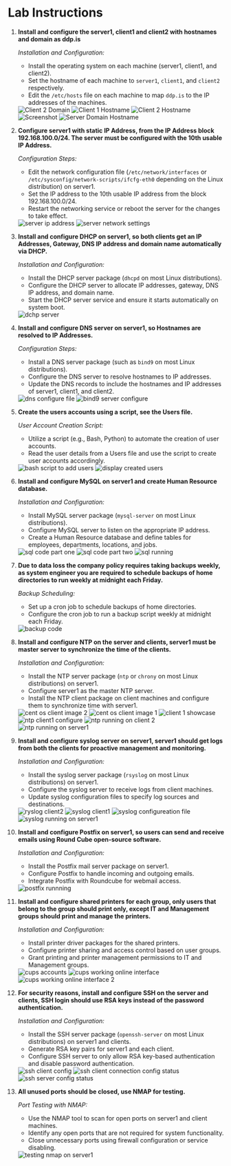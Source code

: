 # Lab Instructions

1. **Install and configure the server1, client1 and client2 with hostnames and domain as ddp.is**

   *Installation and Configuration:*
   - Install the operating system on each machine (server1, client1, and client2).
   - Set the hostname of each machine to `server1`, `client1`, and `client2` respectively.
   - Edit the `/etc/hosts` file on each machine to map `ddp.is` to the IP addresses of the machines.

   <img src="image-archive/1. Install and configure the server1, client1 and client2 with hostnames and domain as ddp.is/client2-domain.png" alt="Client 2 Domain" style="max-width: 400px;">

   <img src="image-archive\1. Install and configure the server1, client1 and client2 with hostnames and domain as ddp.is\hosname-domin-client1.png" alt="Client 1 Hostname" style="max-width: 400px;">

   <img src="image-archive/1. Install and configure the server1, client1 and client2 with hostnames and domain as ddp.is/hostname-client2.png" alt="Client 2 Hostname" style="max-width: 400px;">

   <img src="image-archive/1. Install and configure the server1, client1 and client2 with hostnames and domain as ddp.is/Screenshot 2024-02-20 090252.png" alt="Screenshot" style="max-width: 400px;">

   <img src="image-archive/1. Install and configure the server1, client1 and client2 with hostnames and domain as ddp.is/Server-domain-hostname.png" alt="Server Domain Hostname" style="max-width: 400px;">

2. **Configure server1 with static IP Address, from the IP Address block 192.168.100.0/24. The server must be configured with the 10th usable IP Address.**

   *Configuration Steps:*
   - Edit the network configuration file (`/etc/network/interfaces` or `/etc/sysconfig/network-scripts/ifcfg-eth0` depending on the Linux distribution) on server1.
   - Set the IP address to the 10th usable IP address from the block 192.168.100.0/24.
   - Restart the networking service or reboot the server for the changes to take effect.

    <img src="image-archive\2. configure server1 with static IP Address\server-ip-a.png" alt="server ip address" style="max-width: 400px;">
    <img src="image-archive\2. configure server1 with static IP Address\Server-network.png" alt="server network settings" style="max-width: 400px;">

3. **Install and configure DHCP on server1, so both clients get an IP Addresses, Gateway, DNS IP address and domain name automatically via DHCP.**

   *Installation and Configuration:*
   - Install the DHCP server package (`dhcpd` on most Linux distributions).
   - Configure the DHCP server to allocate IP addresses, gateway, DNS IP address, and domain name.
   - Start the DHCP server service and ensure it starts automatically on system boot.

   <img src="image-archive\3. Install and configure DHCP on server1\Server-dhcp.png" alt="dchp server">

4. **Install and configure DNS server on server1, so Hostnames are resolved to IP Addresses.**

   *Configuration Steps:*
   - Install a DNS server package (such as `bind9` on most Linux distributions).
   - Configure the DNS server to resolve hostnames to IP addresses.
   - Update the DNS records to include the hostnames and IP addresses of server1, client1, and client2.

    <img src="image-archive\4. Install and configure DNS server on server1\dns-conf.png" alt="dns configure file" style="max-width: 400px;">
    <img src="image-archive\4. Install and configure DNS server on server1\dns.png" alt="bind9 server configure" style="max-width: 400px;">

5. **Create the users accounts using a script, see the Users file.**

   *User Account Creation Script:*
   - Utilize a script (e.g., Bash, Python) to automate the creation of user accounts.
   - Read the user details from a Users file and use the script to create user accounts accordingly.

   <img src="image-archive\5. Create the users accounts using a script\user-add.png" alt="bash script to add users" style="max-width: 400px;">
    <img src="image-archive\5. Create the users accounts using a script\users.png" alt="display created users" style="max-width: 400px;"> 


6. **Install and configure MySQL on server1 and create Human Resource database.**

   *Installation and Configuration:*
   - Install MySQL server package (`mysql-server` on most Linux distributions).
   - Configure MySQL server to listen on the appropriate IP address.
   - Create a Human Resource database and define tables for employees, departments, locations, and jobs.

   <img src="image-archive\6. Install and configure MySQL on server1 and create Human Resource database\sql-code.png" alt="sql code part one" style="max-width: 400px;">
   <img src="image-archive\6. Install and configure MySQL on server1 and create Human Resource database\sql-code2.png" alt="sql code part two" style="max-width: 400px;">
   <img src="image-archive\6. Install and configure MySQL on server1 and create Human Resource database\sql-running.png" alt="sql running" style="max-width: 400px;">

7. **Due to data loss the company policy requires taking backups weekly, as system engineer you are required to schedule backups of home directories to run weekly at midnight each Friday.**

   *Backup Scheduling:*
   - Set up a cron job to schedule backups of home directories.
   - Configure the cron job to run a backup script weekly at midnight each Friday.

   <img src="image-archive\7. Due to data loss the company policy requires taking backups weekly\backup.png" alt="backup code" style="max-width: 400px;">

8. **Install and configure NTP on the server and clients, server1 must be master server to synchronize the time of the clients.**

   *Installation and Configuration:*
   - Install the NTP server package (`ntp` or `chrony` on most Linux distributions) on server1.
   - Configure server1 as the master NTP server.
   - Install the NTP client package on client machines and configure them to synchronize time with server1.

   <img src="image-archive\8. Install and configure NTP on the server and clients\ntp-client-centos-2.png" alt="cent os client image 2" style="max-width: 400px;">
   <img src="image-archive\8. Install and configure NTP on the server and clients\ntp-client-centos.png" alt="cent os client image 1" style="max-width: 400px;">
   <img src="image-archive\8. Install and configure NTP on the server and clients\ntp-client1-showcase.png" alt="client 1 showcase" style="max-width: 400px;">
   <img src="image-archive\8. Install and configure NTP on the server and clients\ntp-client1.png" alt="ntp client1 configure" style="max-width: 400px;">
   <img src="image-archive\8. Install and configure NTP on the server and clients\ntp-running-client2.png" alt="ntp running on client 2" style="max-width: 400px;">
   <img src="image-archive\8. Install and configure NTP on the server and clients\ntp-server1.png" alt="ntp running on server1" style="max-width: 400px;">

9. **Install and configure syslog server on server1, server1 should get logs from both the clients for proactive management and monitoring.**

   *Installation and Configuration:*
   - Install the syslog server package (`rsyslog` on most Linux distributions) on server1.
   - Configure the syslog server to receive logs from client machines.
   - Update syslog configuration files to specify log sources and destinations.

   <img src="image-archive\9. Install and configure syslog server on server1\rsyslog_client2 .png" alt="ryslog client2" style="max-width: 400px;">
   <img src="image-archive\9. Install and configure syslog server on server1\syslog-client1.png" alt="syslog client1 " style="max-width: 400px;">
   <img src="image-archive\9. Install and configure syslog server on server1\syslog-configuration-file.png" alt="syslog configureation file" style="max-width: 400px;">
   <img src="image-archive\9. Install and configure syslog server on server1\syslog-server1-running.png" alt="syslog running on server1" style="max-width: 400px;">

10. **Install and configure Postfix on server1, so users can send and receive emails using Round Cube open-source software.**

    *Installation and Configuration:*
    - Install the Postfix mail server package on server1.
    - Configure Postfix to handle incoming and outgoing emails.
    - Integrate Postfix with Roundcube for webmail access.

    <img src="image-archive\10. Install and configure Postfix on server1\postfix.png" alt="postfix runnning" style="max-width: 400px;">

11. **Install and configure shared printers for each group, only users that belong to the group should print only, except IT and Management groups should print and manage the printers.**

    *Installation and Configuration:*
    - Install printer driver packages for the shared printers.
    - Configure printer sharing and access control based on user groups.
    - Grant printing and printer management permissions to IT and Management groups.

    <img src="image-archive\11. Install and configure shared printers for each group\cups-account.png" alt="cups accounts" style="max-width: 400px;">
    <img src="image-archive\11. Install and configure shared printers for each group\cups-working-online-interface.png" alt="cups working online interface" style="max-width: 400px;">
    <img src="image-archive\11. Install and configure shared printers for each group\cups-working-online-interface2.png" alt="cups working online interface 2" style="max-width: 400px;">

12. **For security reasons, install and configure SSH on the server and clients, SSH login should use RSA keys instead of the password authentication.**

    *Installation and Configuration:*
    - Install the SSH server package (`openssh-server` on most Linux distributions) on server1 and clients.
    - Generate RSA key pairs for server1 and each client.
    - Configure SSH server to only allow RSA key-based authentication and disable password authentication.

    <img src="image-archive\12. For security reasons, install and configure SSH on the server and clients\ssh-client-config.png" alt="ssh client config" style="max-width: 400px;">
    <img src="image-archive\12. For security reasons, install and configure SSH on the server and clients\ssh-client-connection-config-status.png" alt=" ssh client connection config status" style="max-width: 400px;">
    <img src="image-archive\12. For security reasons, install and configure SSH on the server and clients\ssh-server-config-status-connection.png" alt="ssh server config status" style="max-width: 400px;">

13. **All unused ports should be closed, use NMAP for testing.**

    *Port Testing with NMAP:*
    - Use the NMAP tool to scan for open ports on server1 and client machines.
    - Identify any open ports that are not required for system functionality.
    - Close unnecessary ports using firewall configuration or service disabling.

    <img src="image-archive\13. All unused ports should be closed, use NMAP for testing\nmap-test.png" alt=" testing nmap on server1" style="max-width: 400px;">
